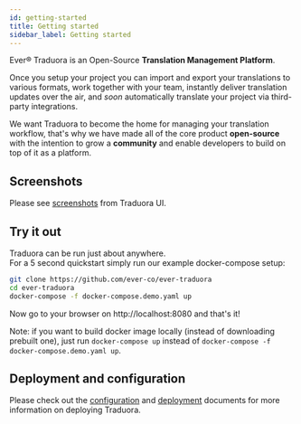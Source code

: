 ```yaml
---
id: getting-started
title: Getting started
sidebar_label: Getting started
---
```



Ever® Traduora is an Open-Source **Translation Management Platform**. 

Once you setup your project you can import and export your translations to various formats, work together with your team, instantly deliver translation updates over the air, and *soon* automatically translate your project via third-party integrations.

We want Traduora to become the home for managing your translation workflow, that's why we have made all of the core product **open-source** with the intention to grow a **community** and enable developers to build on top of it as a platform.

## Screenshots

Please see [screenshots](screenshots.md) from Traduora UI.

## Try it out

Traduora can be run just about anywhere.  
For a 5 second quickstart simply run our example docker-compose setup:

```sh
git clone https://github.com/ever-co/ever-traduora
cd ever-traduora
docker-compose -f docker-compose.demo.yaml up
```

Now go to your browser on http://localhost:8080 and that's it!

Note: if you want to build docker image locally (instead of downloading prebuilt one), just run `docker-compose up` instead of `docker-compose -f docker-compose.demo.yaml up`.

## Deployment and configuration

Please check out the [configuration](configuration.md) and [deployment](deployment.md) documents for more information on deploying Traduora.
